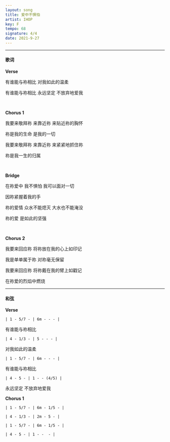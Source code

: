 ```yaml
---
layout: song
title: 爱中不惧怕
artist: IHOP
key: F
tempo: 68
signature: 4/4
date: 2021-9-27
---
```


---
#### 歌词


**Verse**

有谁能与祢相比 对我如此的温柔  

有谁能与祢相比 永远坚定 不放弃地爱我  

<br />

**Chorus 1**

我要来敬拜祢 来靠近祢 来贴近祢的胸怀

祢是我的生命 是我的一切

我要来敬拜祢 来靠近祢 来紧紧地抓住祢

祢是我一生的归属

<br />

**Bridge**

在祢爱中 我不惧怕 我可以面对一切

因祢紧握着我的手

祢的爱情 众水不能熄灭 大水也不能淹没

祢的爱 是如此的坚强

<br />

**Chorus 2**

我要来回应祢 将祢放在我的心上如印记

我是单单属于祢 对祢毫无保留

我要来回应祢 将祢戴在我的臂上如戳记

在祢爱的烈焰中燃烧

---
#### 和弦

**Verse**


`| 1 - 5/7 - | 6m - - - |`

有谁能与祢相比 

`| 4 - 1/3 - | 5 - - - |`

对我如此的温柔 

`| 1 - 5/7 - | 6m - - - |`

有谁能与祢相比 

`| 4 - 5 - | 1 - - (4/5) |`

永远坚定 不放弃地爱我  

**Chorus 1**

`| 1 - 5/7 - | 6m - 1/5 - | `

`| 4 - 1/3 - | 2m - 5 - |`

`| 1 - 5/7 - | 6m - 1/5 - | `

`| 4 - 5 - | 1 - -  - |`
